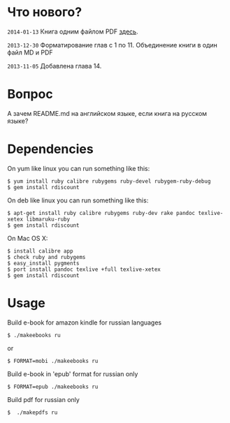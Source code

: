 Что нового?
===========
`2014-01-13` Книга одним файлом PDF [здесь](https://github.com/dyp2000/Russian-Armstrong-Erlang/raw/master/pdf/fullbook.pdf).

`2013-12-30` Форматирование глав с 1 по 11. Объединение книги в один файл MD и PDF

`2013-11-05` Добавлена глава 14.

Вопрос
======

А зачем README.md на английском языке, если книга на русском языке?


Dependencies
============

On yum like linux you can run something like this:

    $ yum install ruby calibre rubygems ruby-devel rubygem-ruby-debug
    $ gem install rdiscount

On deb like linux you can run something like this:

    $ apt-get install ruby calibre rubygems ruby-dev rake pandoc texlive-xetex libmaruku-ruby 
    $ gem install rdiscount

On Mac OS X:

    $ install calibre app
    $ check ruby and rubygems
    $ easy_install pygments
    $ port install pandoc texlive +full texlive-xetex
    $ gem install rdiscount

Usage
=====

Build e-book for amazon kindle for russian languages

 	$ ./makeebooks ru
or

 	$ FORMAT=mobi ./makeebooks ru

Build e-book in 'epub' format for russian only

 	$ FORMAT=epub ./makeebooks ru

Build pdf for russian only

    $  ./makepdfs ru
